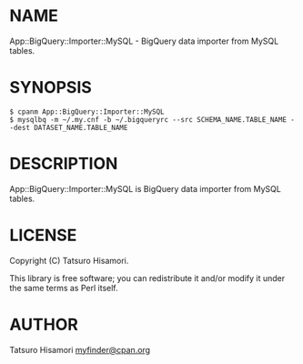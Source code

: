 # NAME

App::BigQuery::Importer::MySQL - BigQuery data importer from MySQL tables.

# SYNOPSIS

    $ cpanm App::BigQuery::Importer::MySQL
    $ mysqlbq -m ~/.my.cnf -b ~/.bigqueryrc --src SCHEMA_NAME.TABLE_NAME --dest DATASET_NAME.TABLE_NAME

# DESCRIPTION

App::BigQuery::Importer::MySQL is BigQuery data importer from MySQL tables.

# LICENSE

Copyright (C) Tatsuro Hisamori.

This library is free software; you can redistribute it and/or modify
it under the same terms as Perl itself.

# AUTHOR

Tatsuro Hisamori <myfinder@cpan.org>
